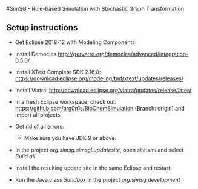 #SimSG - Rule-based Simulation with Stochastic Graph Transformation

## Setup instructions

* Get Eclipse 2018-12 with Modeling Components
* Install Democles http://gervarro.org/democles/advanced/integration-0.5.0/
* Install XText Complete SDK 2.16.0: https://download.eclipse.org/modeling/tmf/xtext/updates/releases/
* Install Viatra: http://download.eclipse.org/viatra/updates/release/latest

* In a fresh Eclipse workspace, check out: https://github.com/arg0n1s/BioChemSimulation (Branch: origin) and import all projects.
* Get rid of all errors:
   * Make sure you have JDK 9 or above.
* In the project *org.simsg.simsgl.updatesite*, open *site.xml* and select *Build all*
* Install the resulting update site in the same Eclipse and restart.
* Run the Java class *Sandbox* in the project *org.simsg.development*
   
